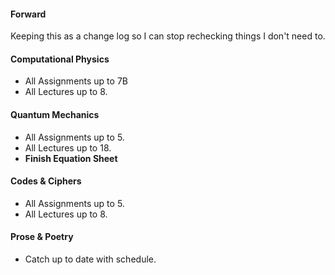 #### Forward
Keeping this as a change log so I can stop rechecking things I don't need to.

#### Computational Physics
 - All Assignments up to 7B
 - All Lectures up to 8.
#### Quantum Mechanics
 - All Assignments up to 5.
 - All Lectures up to 18.
 - **Finish Equation Sheet**
#### Codes & Ciphers
 - All Assignments up to 5.
 - All Lectures up to 8.
#### Prose & Poetry
 - Catch up to date with schedule.







